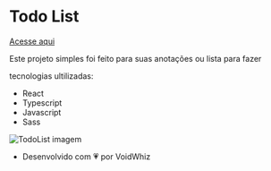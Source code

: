 # Todo List

[Acesse aqui](https://todolistvoidwhizz.netlify.app/)

Este projeto simples foi feito para suas anotações ou lista para fazer

tecnologias ultilizadas:

- React
- Typescript
- Javascript
- Sass

![TodoList imagem](https://i.imgur.com/l3qM2Cx.png)

- Desenvolvido com 💗 por VoidWhiz
